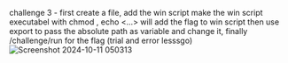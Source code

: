 challenge 3 - first create a file, add the win script make the win script executabel with chmod , echo <...> will add the flag to win script then use export to pass the absolute path as variable and change it, finally /challenge/run for the flag (trial and error lesssgo)
![Screenshot 2024-10-11 050313](https://github.com/user-attachments/assets/394219da-c769-4460-a203-65166779d063)


